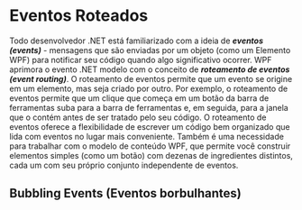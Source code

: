 # Eventos Roteados

Todo desenvolvedor .NET está familiarizado com a ideia de ***eventos (events)*** - mensagens que são enviadas por um objeto (como um Elemento WPF) para notificar seu código quando algo significativo ocorrer. WPF aprimora o evento .NET modelo com o conceito de ***roteamento de eventos (event routing)***. O roteamento de eventos permite que um evento se origine em um elemento, mas seja criado por outro. Por exemplo, o roteamento de eventos permite que um clique que começa em um botão da barra de ferramentas suba para a barra de ferramentas e, em seguida, para a janela que o contém antes de ser tratado pelo seu código. O roteamento de eventos oferece a flexibilidade de escrever um código bem organizado que lida com eventos no lugar mais conveniente. Também é uma necessidade para trabalhar com o modelo de conteúdo WPF, que permite você construir elementos simples (como um botão) com dezenas de ingredientes distintos, cada um com seu próprio conjunto independente de eventos.

## Bubbling Events (Eventos borbulhantes)
